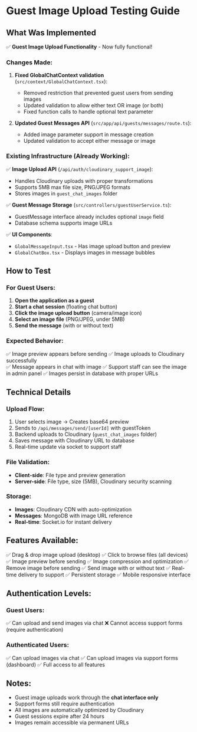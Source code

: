 # Guest Image Upload Testing Guide

## What Was Implemented

✅ **Guest Image Upload Functionality** - Now fully functional!

### Changes Made:

1. **Fixed GlobalChatContext validation** (`src/context/GlobalChatContext.tsx`):
   - Removed restriction that prevented guest users from sending images
   - Updated validation to allow either text OR image (or both)
   - Fixed function calls to handle optional text parameter

2. **Updated Guest Messages API** (`src/app/api/guests/messages/route.ts`):
   - Added image parameter support in message creation
   - Updated validation to accept either message or image

### Existing Infrastructure (Already Working):

✅ **Image Upload API** (`/api/auth/cloudinary_support_image`):
   - Handles Cloudinary uploads with proper transformations
   - Supports 5MB max file size, PNG/JPEG formats
   - Stores images in `guest_chat_images` folder

✅ **Guest Message Storage** (`src/controllers/guestUserService.ts`):
   - GuestMessage interface already includes optional `image` field
   - Database schema supports image URLs

✅ **UI Components**:
   - `GlobalMessageInput.tsx` - Has image upload button and preview
   - `GlobalChatBox.tsx` - Displays images in message bubbles

## How to Test

### For Guest Users:

1. **Open the application as a guest**
2. **Start a chat session** (floating chat button)
3. **Click the image upload button** (camera/image icon)
4. **Select an image file** (PNG/JPEG, under 5MB)
5. **Send the message** (with or without text)

### Expected Behavior:

✅ Image preview appears before sending
✅ Image uploads to Cloudinary successfully  
✅ Message appears in chat with image
✅ Support staff can see the image in admin panel
✅ Images persist in database with proper URLs

## Technical Details

### Upload Flow:
1. User selects image → Creates base64 preview
2. Sends to `/api/messages/send/[userId]` with guestToken
3. Backend uploads to Cloudinary (`guest_chat_images` folder)
4. Saves message with Cloudinary URL to database
5. Real-time update via socket to support staff

### File Validation:
- **Client-side**: File type and preview generation
- **Server-side**: File type, size (5MB), Cloudinary security scanning

### Storage:
- **Images**: Cloudinary CDN with auto-optimization
- **Messages**: MongoDB with image URL reference
- **Real-time**: Socket.io for instant delivery

## Features Available:

✅ Drag & drop image upload (desktop)
✅ Click to browse files (all devices)
✅ Image preview before sending
✅ Image compression and optimization
✅ Remove image before sending
✅ Send image with or without text
✅ Real-time delivery to support
✅ Persistent storage
✅ Mobile responsive interface

## Authentication Levels:

### Guest Users:
✅ Can upload and send images via chat
❌ Cannot access support forms (require authentication)

### Authenticated Users:
✅ Can upload images via chat
✅ Can upload images via support forms (dashboard)
✅ Full access to all features

## Notes:

- Guest image uploads work through the **chat interface only**
- Support forms still require authentication
- All images are automatically optimized by Cloudinary
- Guest sessions expire after 24 hours
- Images remain accessible via permanent URLs